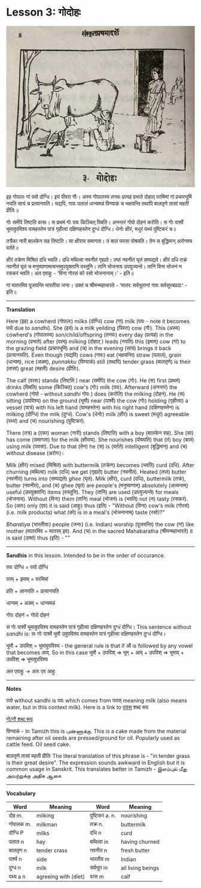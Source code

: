 # Lesson 3: गोदोहः

![Picture of the Cow, milk man, lady, and her son](./images/r1l3.jpg)


इह गोपालः गां पयो दोग्धि। इयं पीवरा गौः। अस्य गोपालस्य तनयः प्रत्यहं प्रभाते दोहात् परमिमां गां प्रचारभूमिं नयति सायं च प्रत्यानयति। यद्यपि, गावः पलालं धान्यमन्नं पिण्याकं च भक्षयन्ति तथापि बालतृणे तासां महती प्रीतिः॥

गोः समीपे तिष्टति वत्सः। स प्रथमं गोः पयः किञ्चित् पिबति। अनन्तरं गोपो दोहनं करोति। स गोः पार्श्वे भूमावुपविश्य वामहस्तेन पात्रं गृहीत्वा दक्षिणहस्तेन दुग्धं दोग्धि। धेनोः क्षीरं, मधुरं पथ्यं पुष्टिकरं च॥

तत्रैका नारी बालकेन सह तिष्टति। सा क्षीराय समागता। तं बालं पयसा पोषयति। तेन स बुद्धिमान् अरोगश्च वर्तते॥

क्षीरं तक्रेण मिश्रितं दधि भवति। दधि मथित्वा नवनीतं गृह्यते। तप्तं नवनीतं घृतं सम्पद्यते। क्षीरं दधि तक्रं नवनीतं घृतं च मनुष्याणामत्यन्तमुपयुक्तानि वस्तूनि। तानि भोजनाय उपयुज्यन्ते। तानि विना भोजनं न रसकरं भवति। अत एवाहुः - ’विना गोरसं को रसो भोजनानाम्।’ - इति॥

गां मातरमिव पूजयन्ति भारतीया जनाः। उक्तं च श्रीमन्महाभारते - ’मातरः सर्वभूतानां गावः सर्वसुरबप्रदाः’ - इति॥

---

**Translation**

Here (इह) a cowherd (गोपालः) milks (दोग्धि) cow (गां) milk (पयः - note it becomes पयो due to *sandhi*). She (इयं) is a milk yeilding (पिवरा) cow (गौः). This (अस्य) cowherd's (गोपालस्य) son/child/offspring (तनयः) every day (प्रत्यहं) in the morning (प्रभाते) after (परम्) milking (दोहात् ) leads (नयति) this (इमाम्) cow (गां) to the grazing field (प्रचारभूमिं) and (च) in the evening (सायं) brings it back (प्रत्यानयति). Even though (यद्यपि) cows (गावः) eat (भक्षयन्ति) straw (पलालं), grain (धान्यम्), rice (अन्नम्), *punnakku* (पिण्याकं) still (तथापि) tender grass (बालतृणे) is their (तासां) great (महती) desire (प्रीतिः).

The calf (वत्सः) stands (तिष्टति ) near (समीपे) the cow (गोः). He (स) first (प्रथमं) drinks (पिबति) some (किञ्चित्) cow's (गोः) milk (पयः). Afterward (अनन्तरं) the cowherd (गोपो - without *sandhi* गोपः ) does (करोति) the milking (दोहनं). He (स) sitting (उपविश्य) on the ground (भूमौ) near (पार्श्वे) the cow (गोः) holding (गृहीत्वा) a vessel (पात्रं) with his left hand (वामहस्तेन) with his right hand (दक्षिणहस्तेन) is milking (दोग्धि) the milk (दुग्धं). Cow's (धेनोः) milk (क्षीरं) is sweet (मधुरं) agreeable (पथ्यं) and (च) nourishing (पुष्टिकरं).

There (तत्र) a (एका) woman (नारी) stands (तिष्टति) with a boy (बालकेन सह). She (सा) has come (समागता) for the milk (क्षीराय). She nourishes (पोषयति) that (तं) boy (बालं) using milk (पयसा). Due to that (तेन) he (स) is (वर्तते) intelligent (बुद्धिमान्) and (च) without disease (अरोगः)।

Milk (क्षीरं) mixed (मिश्रितं) with buttermilk (तक्रेण) becomes (भवति) curd (दधि). After churning (मथित्वा) milk (दधि) we get (गृह्यते) butter (नवनीतं). Heated (तप्तं) butter (नवनीतं) turns into (सम्पद्यते) *ghee* (घृतं). Milk (क्षीरं), curd (दधि), buttermilk (तक्रं), butter (नवनीतं), and (च) ghee (घृतं) are people's (मनुष्याणाम्) absolutely (अत्यन्तम्) useful (उपयुक्तानि) items (वस्तूनि). They (तानि) are used (उपयुज्यन्ते) for meals (भोजनाय). Without (विना) them (तानि) meal (भोजनं) is (भवति) not (न) tasty (रसकरं). So (अतः) only (एव) it is said (आहुः) thus (इति) - "Without (विना) cow's milk (गोरसं) (i.e. milk products) what (को) is in a meal's (भोजनानाम्) taste (रसो)?"

*Bharatiya* (भारतीयाः) people (जनाः) (i.e. Indian) worship (पूजयन्ति) the cow (गां) like mother (मातरमिव = मातरम् इव).  And (च) in the sacred Mahabaratha (श्रीमन्महाभारते) it is said (उक्तं) thus (इति) - ""

---

**Sandhis** in this lesson. Intended to be in the order of occurance.

पयः दोग्धि = पयो दोग्धि

परम् + इमाम् = परमिमां

प्रति + आनयति =  प्रत्यानयति

धान्यम् + अन्नम् = धान्यमन्नं

गोपः दोहनं = गोपो दोहनं

स गोः पार्श्वे भूमावुपविश्य वामहस्तेन पात्रं गृहीत्वा दक्षिणहस्तेन दुग्धं दोग्धि। This sentence without *sandhi* is: सः गोः पार्श्वे भूमौ उवुपविश्य वामहस्तेन पात्रं गृहीत्वा दक्षिणहस्तेन दुग्धं दोग्धि।

भूमौ + उपविश् = भूमावुपविश्य - the general rule is that if औ is followed by any vowel that becomes आव्. So in this case भूमौ + उपविश् => भूम् + आव् + उपविश् => भूमाव् + उपविश् => भूमावुपविश्य

अत एवाहुः -> अतः एव आहुः

---

**Notes**

पयो without sandhi is पयः which comes from पयस् meaning milk (also means water, but in this context milk). Here is a link to
[पयस्](https://www.mycoaching.in/2019/05/payaske-roop.html)
शब्द रूप

[गो/गौ शब्द रूप](https://www.mycoaching.in/2019/04/go-gau-shabd-ke-roop.html)

पिण्याकं - In Tamizh this is புண்ணாக்கு. This is a cake made from the material remaining after oil seeds are pressed/ground for oil. Popularly used as cattle feed. Oil seed cake.

बालतृणे तासां महती प्रीतिः The literal translation of this phrase is - "in tender grass is their great desire". The expression sounds awkward in English but it is common usage in Sanskrit. This translates better in Tamizh -
இளம்புல் மீது அவற்றுக்கு அதிக ஆசை.


---

**Vocabulary**

| Word | Meaning | Word | Meaning |
| --- | --- | --- | --- |
| दोह m. | milking | पुष्टिकर a. n. | nourishing  |
| गोपालक m. | milkman | तक्र n. | buttermilk |
| दोग्धि P | milks | दधि n | curd |
| पलाल n | hay |  मथित्वा in | having churned |
| बालतृण n | tender crass | नवनीत n | fresh butter |
| पार्श्व n | side | भारतीय m | Indian |
| दुग्ध n | milk | सर्वभूत in | all living beings |
| पथ्य a n | agreeing with (diet) | वत्स m | calf |
